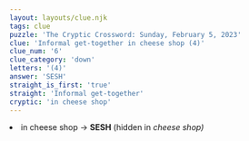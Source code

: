 ```yaml
---
layout: layouts/clue.njk
tags: clue
puzzle: 'The Cryptic Crossword: Sunday, February 5, 2023'
clue: 'Informal get-together in cheese shop (4)'
clue_num: '6'
clue_category: 'down'
letters: '(4)'
answer: 'SESH'
straight_is_first: 'true'
straight: 'Informal get-together'
cryptic: 'in cheese shop'
---
```

<li>in cheese shop → <b>SESH</b> (hidden in <i>cheese shop<i>)</li>